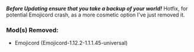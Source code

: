 ***Before Updating ensure that you take a backup of your world!***
Hotfix, for potential Emojicord crash, as a more cosmetic option I've just removed it.

### **__Mod(s) Removed:__**
- Emojicord (Emojicord-1.12.2-1.1.1.45-universal)

